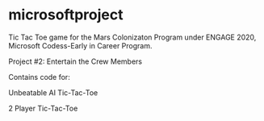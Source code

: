 # microsoftproject
Tic Tac Toe game for the Mars Colonizaton Program under ENGAGE 2020, Microsoft Codess-Early in Career Program.

Project #2: Entertain the Crew Members

Contains code for:

Unbeatable AI Tic-Tac-Toe

2 Player Tic-Tac-Toe
